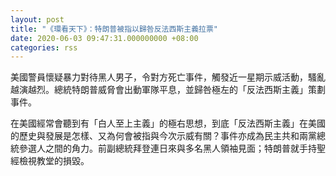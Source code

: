 ```yaml
---
layout: post
title: "《環看天下》：特朗普被指以歸咎反法西斯主義拉票"
date: 2020-06-03 09:47:31.000000000 +08:00
categories: rss
---
```


美國警員懷疑暴力對待黑人男子，令對方死亡事件，觸發近一星期示威活動，騷亂越演越烈。總統特朗普威脅會出動軍隊平息，並歸咎極左的「反法西斯主義」策劃事件。

在美國經常會聽到有「白人至上主義」的極右思想，到底「反法西斯主義」在美國的歷史與發展是怎樣、又為何會被指與今次示威有關？事件亦成為民主共和兩黨總統參選人之間的角力。前副總統拜登連日來與多名黑人領袖見面；特朗普就手持聖經檢視教堂的損毀。
